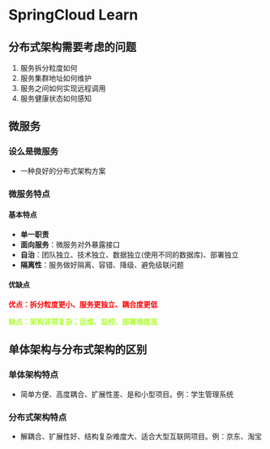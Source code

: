 # SpringCloud Learn

## 分布式架构需要考虑的问题
1. 服务拆分粒度如何
2. 服务集群地址如何维护
3. 服务之间如何实现远程调用
4. 服务健康状态如何感知

## 微服务
### 设么是微服务
- 一种良好的分布式架构方案

### 微服务特点
#### 基本特点
- **单一职责**
- **面向服务**：微服务对外暴露接口
- **自治**：团队独立、技术独立、数据独立(使用不同的数据库)、部署独立
- **隔离性**：服务做好隔离、容错、降级、避免级联问题

#### 优缺点
<p style="color: red; font-weight: bold">优点：拆分粒度更小、服务更独立、耦合度更低</p>
<p style="color: greenyellow; font-weight: bold">缺点：架构非常复杂；运维、监控、部署难度高</p>

## 单体架构与分布式架构的区别
### 单体架构特点
- 简单方便、高度耦合、扩展性差、是和小型项目。例：学生管理系统

### 分布式架构特点
- 解耦合、扩展性好、结构复杂难度大、适合大型互联网项目。例：京东、淘宝
